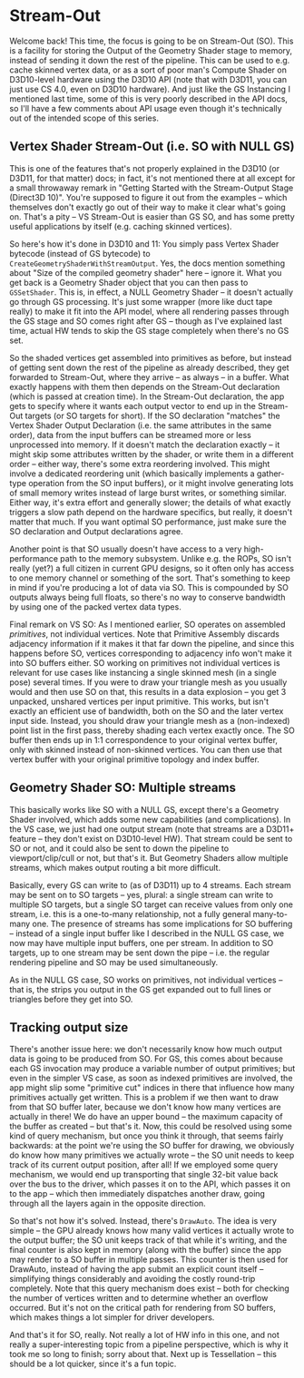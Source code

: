 # Stream-Out

Welcome back! This time, the focus is going to be on Stream-Out (SO). This is a facility for storing the Output of the Geometry Shader stage to memory, instead of sending it down the rest of the pipeline. This can be used to e.g. cache skinned vertex data, or as a sort of poor man's Compute Shader on D3D10-level hardware using the D3D10 API (note that with D3D11, you can just use CS 4.0, even on D3D10 hardware). And just like the GS Instancing I mentioned last time, some of this is very poorly described in the API docs, so I'll have a few comments about API usage even though it's technically out of the intended scope of this series.

## Vertex Shader Stream-Out (i.e. SO with NULL GS)

This is one of the features that's not properly explained in the D3D10 (or D3D11, for that matter) docs; in fact, it's not mentioned there at all except for a small throwaway remark in "Getting Started with the Stream-Output Stage (Direct3D 10)". You're supposed to figure it out from the examples – which themselves don't exactly go out of their way to make it clear what's going on. That's a pity – VS Stream-Out is easier than GS SO, and has some pretty useful applications by itself (e.g. caching skinned vertices).

So here's how it's done in D3D10 and 11: You simply pass Vertex Shader bytecode (instead of GS bytecode) to `CreateGeometryShaderWithStreamOutput`. Yes, the docs mention something about "Size of the compiled geometry shader" here – ignore it. What you get back is a Geometry Shader object that you can then pass to `GSSetShader`. This is, in effect, a NULL Geometry Shader – it doesn't actually go through GS processing. It's just some wrapper (more like duct tape really) to make it fit into the API model, where all rendering passes through the GS stage and SO comes right after GS – though as I've explained last time, actual HW tends to skip the GS stage completely when there's no GS set.

So the shaded vertices get assembled into primitives as before, but instead of getting sent down the rest of the pipeline as already described, they get forwarded to Stream-Out, where they arrive – as always – in a buffer. What exactly happens with them then depends on the Stream-Out declaration (which is passed at creation time). In the Stream-Out declaration, the app gets to specify where it wants each output vector to end up in the Stream-Out targets (or SO targets for short). If the SO declaration "matches" the Vertex Shader Output Declaration (i.e. the same attributes in the same order), data from the input buffers can be streamed more or less unprocessed into memory. If it doesn't match the declaration exactly – it might skip some attributes written by the shader, or write them in a different order – either way, there's some extra reordering involved. This might involve a dedicated reordering unit (which basically implements a gather-type operation from the SO input buffers), or it might involve generating lots of small memory writes instead of large burst writes, or something similar. Either way, it's extra effort and generally slower; the details of what exactly triggers a slow path depend on the hardware specifics, but really, it doesn't matter that much. If you want optimal SO performance, just make sure the SO declaration and Output declarations agree.

Another point is that SO usually doesn't have access to a very high-performance path to the memory subsystem. Unlike e.g. the ROPs, SO isn't really (yet?) a full citizen in current GPU designs, so it often only has access to one memory channel or something of the sort. That's something to keep in mind if you're producing a lot of data via SO. This is compounded by SO outputs always being full floats, so there's no way to conserve bandwidth by using one of the packed vertex data types.

Final remark on VS SO: As I mentioned earlier, SO operates on assembled _primitives_, not individual vertices. Note that Primitive Assembly discards adjacency information if it makes it that far down the pipeline, and since this happens before SO, vertices corresponding to adjacency info won't make it into SO buffers either. SO working on primitives not individual vertices is relevant for use cases like instancing a single skinned mesh (in a single pose) several times. If you were to draw your triangle mesh as you usually would and then use SO on that, this results in a data explosion – you get 3 unpacked, unshared vertices per input primitive. This works, but isn't exactly an efficient use of bandwidth, both on the SO and the later vertex input side. Instead, you should draw your triangle mesh as a (non-indexed) point list in the first pass, thereby shading each vertex exactly once. The SO buffer then ends up in 1:1 correspondence to your original vertex buffer, only with skinned instead of non-skinned vertices. You can then use that vertex buffer with your original primitive topology and index buffer.

## Geometry Shader SO: Multiple streams

This basically works like SO with a NULL GS, except there's a Geometry Shader involved, which adds some new capabilities (and complications). In the VS case, we just had one output stream (note that streams are a D3D11+ feature – they don't exist on D3D10-level HW). That stream could be sent to SO or not, and it could also be sent to down the pipeline to viewport/clip/cull or not, but that's it. But Geometry Shaders allow multiple streams, which makes output routing a bit more difficult.

Basically, every GS can write to (as of D3D11) up to 4 streams. Each stream may be sent on to SO targets – yes, plural: a single stream can write to multiple SO targets, but a single SO target can receive values from only one stream, i.e. this is a one-to-many relationship, not a fully general many-to-many one. The presence of streams has some implications for SO buffering – instead of a single input buffer like I described in the NULL GS case, we now may have multiple input buffers, one per stream. In addition to SO targets, up to one stream may be sent down the pipe – i.e. the regular rendering pipeline and SO may be used simultaneously.

As in the NULL GS case, SO works on primitives, not individual vertices – that is, the strips you output in the GS get expanded out to full lines or triangles before they get into SO.

## Tracking output size

There's another issue here: we don't necessarily know how much output data is going to be produced from SO. For GS, this comes about because each GS invocation may produce a variable number of output primitives; but even in the simpler VS case, as soon as indexed primitives are involved, the app might slip some "primitive cut" indices in there that influence how many primitives actually get written. This is a problem if we then want to draw from that SO buffer later, because we don't know how many vertices are actually in there! We do have an upper bound – the maximum capacity of the buffer as created – but that's it. Now, this could be resolved using some kind of query mechanism, but once you think it through, that seems fairly backwards: at the point we're using the SO buffer for drawing, we obviously do know how many primitives we actually wrote – the SO unit needs to keep track of its current output position, after all! If we employed some query mechanism, we would end up transporting that single 32-bit value back over the bus to the driver, which passes it on to the API, which passes it on to the app – which then immediately dispatches another draw, going through all the layers again in the opposite direction.

So that's not how it's solved. Instead, there's `DrawAuto`. The idea is very simple – the GPU already knows how many valid vertices it actually wrote to the output buffer; the SO unit keeps track of that while it's writing, and the final counter is also kept in memory (along with the buffer) since the app may render to a SO buffer in multiple passes. This counter is then used for DrawAuto, instead of having the app submit an explicit count itself – simplifying things considerably and avoiding the costly round-trip completely. Note that this query mechanism does exist – both for checking the number of vertices written and to determine whether an overflow occurred. But it's not on the critical path for rendering from SO buffers, which makes things a lot simpler for driver developers.

And that's it for SO, really. Not really a lot of HW info in this one, and not really a super-interesting topic from a pipeline perspective, which is why it took me so long to finish; sorry about that. Next up is Tessellation – this should be a lot quicker, since it's a fun topic.
